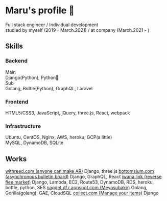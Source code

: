 # Maru's profile 🤝

<!--
**maru44/maru44** is a ✨ _special_ ✨ repository because its `README.md` (this file) appears on your GitHub profile.

Here are some ideas to get you started:

- 🔭 I’m currently working on ...
- 🌱 I’m currently learning ...
- 👯 I’m looking to collaborate on ...
- 🤔 I’m looking for help with ...
- 💬 Ask me about ...
- 📫 How to reach me: ...
- 😄 Pronouns: ...
- ⚡ Fun fact: ...
-->

Full stack engineer / Individual development<br/>
studied by myself (2019 - March.2021) / at company (March.2021 - )

## Skills
### Backend
Main<br/>
Django(Python), Python🐍<br/>
Sub<br/>
Golang, Bottle(Python), GraphQL, Laravel<br/>
### Frontend
HTML5/CSS3, JavaScript, jQuery, three.js, React, webpack
### Infrastructure
Ubuntu, CentOS, Nginx, AWS, heroku, GCP(a little)<br/>
MySQL, DynamoDB, SQLite

## Works
[withreed.com (anyone can make AR)](https://withreed.com/)
Django, three.js
[bottomslum.com (asynchronous bulletin board)](https://bottomslum.com/)
Django, GraphQL, React
[iwana.link (reverse flee market)](https://iwana.link/)
Django, Lambda, EC2, Route53, DynamoDB, RDS, heroku, bottle, python, SES
[nagget.df.r.appspot.com (Meyasubako)](https://nagget.df.r.appspot.com/)
Golang, Gorilla(golang), GAE, CloudSQL
[coiiect.com (Manage your items)](https://coiiect.com/)
Django

